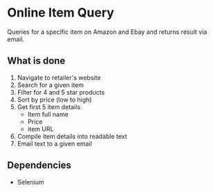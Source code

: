 # Online Item Query

Queries for a specific item on Amazon and Ebay and returns result via email. 

## What is done

1. Navigate to retailer's website
2. Search for a given item
3. Filter for 4 and 5 star products
4. Sort by price (low to high)
5. Get first 5 item details
    - Item full name
    - Price
    - item URL
6. Compile item details into readable text
7. Email text to a given email

## Dependencies 

* Selenium
